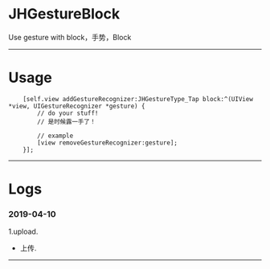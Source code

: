 # JHGestureBlock
Use gesture with block，手势，Block

---

# Usage
```
    [self.view addGestureRecognizer:JHGestureType_Tap block:^(UIView *view, UIGestureRecognizer *gesture) {
        // do your stuff!
        // 是时候露一手了！
        
        // example
        [view removeGestureRecognizer:gesture];
    }];
```

---

# Logs
### 2019-04-10
1.upload.
- 上传.

---
